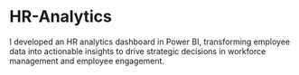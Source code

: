 # HR-Analytics
I developed an HR analytics dashboard in Power BI, transforming employee data into actionable insights to drive strategic decisions in workforce management and employee engagement.
